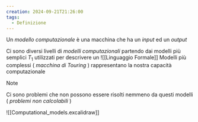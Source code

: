 ```yaml
---
creation: 2024-09-21T21:26:00
tags:
  - Definizione
---
```

Un *modello computazionale* è una macchina che ha un *input* ed un *output* 

Ci sono diversi livelli di *modelli computazionali* partendo dai modelli più semplici $T_1$ utilizzati per descrivere un ![[Linguaggio Formale]]
Modelli più complessi ( *macchina di Touring* ) rappresentano la nostra capacità computazionale 

>[!note] 
>Ci sono problemi che non possono essere risolti nemmeno da questi modelli ( *problemi non calcolabili* )

![[Computational_models.excalidraw]]